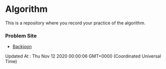 # Algorithm

This is a repository where you record your practice of the algorithm.

### Problem Site

- [Backjoon](https://www.acmicpc.net/)

Updated At : Thu Nov 12 2020 00:00:06 GMT+0000 (Coordinated Universal Time)
